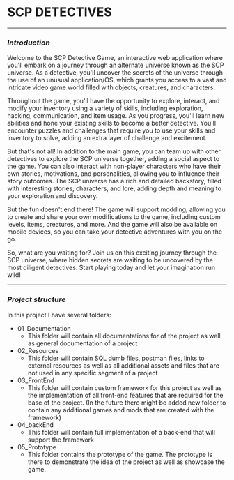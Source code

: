 # SCP DETECTIVES

---

### *Introduction*

Welcome to the SCP Detective Game, an interactive web application where you'll embark on a journey through an alternate universe known as the SCP universe. As a detective, you'll uncover the secrets of the universe through the use of an unusual application/OS, which grants you access to a vast and intricate video game world filled with objects, creatures, and characters.

Throughout the game, you'll have the opportunity to explore, interact, and modify your inventory using a variety of skills, including exploration, hacking, communication, and item usage. As you progress, you'll learn new abilities and hone your existing skills to become a better detective. You'll encounter puzzles and challenges that require you to use your skills and inventory to solve, adding an extra layer of challenge and excitement.

But that's not all! In addition to the main game, you can team up with other detectives to explore the SCP universe together, adding a social aspect to the game. You can also interact with non-player characters who have their own stories, motivations, and personalities, allowing you to influence their story outcomes. The SCP universe has a rich and detailed backstory, filled with interesting stories, characters, and lore, adding depth and meaning to your exploration and discovery.

But the fun doesn't end there! The game will support modding, allowing you to create and share your own modifications to the game, including custom levels, items, creatures, and more. And the game will also be available on mobile devices, so you can take your detective adventures with you on the go.

So, what are you waiting for? Join us on this exciting journey through the SCP universe, where hidden secrets are waiting to be uncovered by the most diligent detectives. Start playing today and let your imagination run wild!

---

### *Project structure*

In this project I have several folders:

- 01_Documentation
  - This folder will contain all documentations for of the project as well as general documentation of a project
- 02_Resources
  - This folder will contain SQL dumb files, postman files, links to external resources as well as all additional assets and files that are not used in any specific segment of a project
- 03_FrontEnd
  - This folder will contain custom framework for this project as well as the implementation of all front-end features that are required for the base of the project. (In the future there might be added new folder to contain any additional games and mods that are created with the framework)
- 04_backEnd
  - This folder will contain full implementation of a back-end that will support the framework
- 05_Prototype
  - This folder contains the prototype of the game. The prototype is there to demonstrate the idea of the project as well as showcase the game.